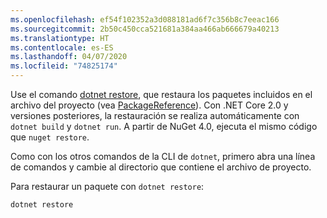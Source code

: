 ```yaml
---
ms.openlocfilehash: ef54f102352a3d088181ad6f7c356b8c7eeac166
ms.sourcegitcommit: 2b50c450cca521681a384aa466ab666679a40213
ms.translationtype: HT
ms.contentlocale: es-ES
ms.lasthandoff: 04/07/2020
ms.locfileid: "74825174"
---
```

Use el comando [dotnet restore](/dotnet/core/tools/dotnet-restore?tabs=netcore2x), que restaura los paquetes incluidos en el archivo del proyecto (vea [PackageReference](../../consume-packages/package-references-in-project-files.md)). Con .NET Core 2.0 y versiones posteriores, la restauración se realiza automáticamente con `dotnet build` y `dotnet run`. A partir de NuGet 4.0, ejecuta el mismo código que `nuget restore`.

Como con los otros comandos de la CLI de `dotnet`, primero abra una línea de comandos y cambie al directorio que contiene el archivo de proyecto.

Para restaurar un paquete con `dotnet restore`:

```dotnetcli
dotnet restore 
```